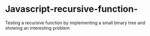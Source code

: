# Javascript-recursive-function-
Testing a recursive function by implementing a small binary tree and showing an interesting problem
